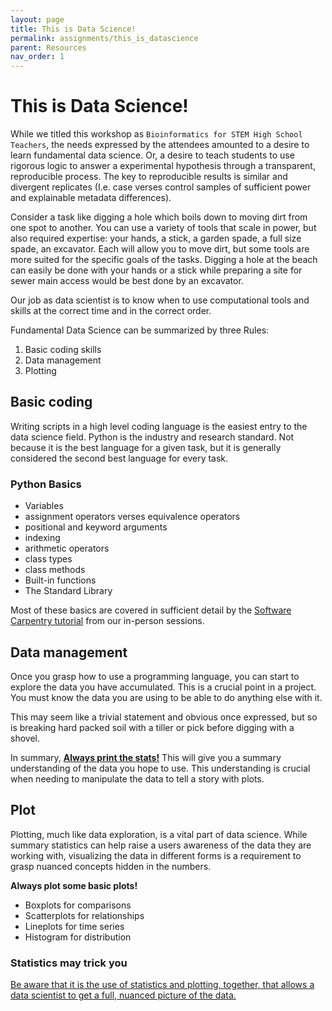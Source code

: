 ```yaml
---
layout: page
title: This is Data Science!
permalink: assignments/this_is_datascience
parent: Resources
nav_order: 1
---
```


# This is Data Science!

While we titled this workshop as `Bioinformatics for STEM High School Teachers`, the needs expressed by the attendees amounted to a desire to learn fundamental data science. Or, a desire to teach students to use rigorous logic to answer a experimental hypothesis through a transparent, reproducible process. The key to reproducible results is similar and divergent replicates (I.e. case verses control samples of sufficient power and explainable metadata differences).

Consider a task like digging a hole which boils down to moving dirt from one spot to another. You can use a variety of tools that scale in power, but also required expertise: your hands, a stick, a garden spade, a full size spade, an excavator. Each will allow you to move dirt, but some tools are more suited for the specific goals of the tasks. Digging a hole at the beach can easily be done with your hands or a stick while preparing a site for sewer main access would be best done by an excavator. 

Our job as data scientist is to know when to use computational tools and skills at the correct time and in the correct order. 

Fundamental Data Science can be summarized by three Rules:

1. Basic coding skills
2. Data management 
3. Plotting

## Basic coding

Writing scripts in a high level coding language is the easiest entry to the data science field. Python is the industry and research standard. Not because it is the best language for a given task, but it is generally considered the second best language for every task.

### Python Basics

- Variables
- assignment operators verses equivalence operators
- positional and keyword arguments
- indexing
- arithmetic operators
- class types
- class methods
- Built-in functions
- The Standard Library

Most of these basics are covered in sufficient detail by the [Software Carpentry tutorial](https://swcarpentry.github.io/python-novice-gapminder/index.html) from our in-person sessions.

## Data management

Once you grasp how to use a programming language, you can start to explore the data you have accumulated. This is a crucial point in a project. You must know the data you are using to be able to do anything else with it.

This may seem like a trivial statement and obvious once expressed, but so is breaking hard packed soil with a tiller or pick before digging with a shovel.

In summary, **[Always print the stats!](https://swcarpentry.github.io/python-novice-gapminder/07-reading-tabular.html)** This will give you a summary understanding of the data you hope to use. This understanding is crucial when needing to manipulate the data to tell a story with plots.

## Plot

Plotting, much like data exploration, is a vital part of data science. While summary statistics can help raise a users awareness of the data they are working with, visualizing the data in different forms is a requirement to grasp nuanced concepts hidden in the numbers.

**Always plot some basic plots!**

- Boxplots for comparisons
- Scatterplots for relationships
- Lineplots for time series
- Histogram for distribution

### Statistics may trick you

[Be aware that it is the use of statistics and plotting, together, that allows a data scientist to get a full, nuanced picture of the data. ](https://www.research.autodesk.com/publications/same-stats-different-graphs/)

